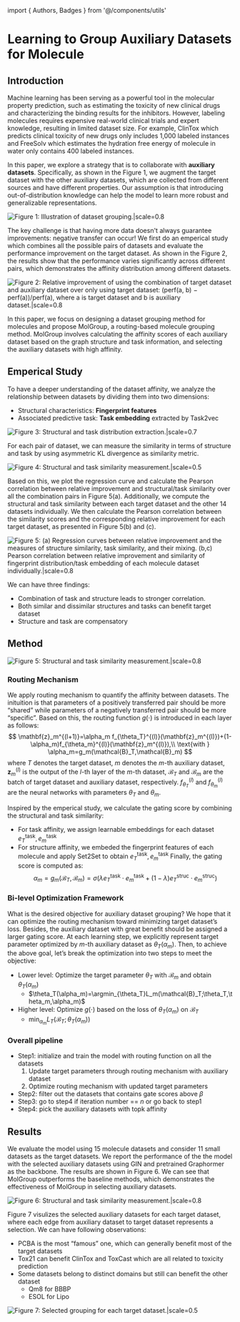 import { Authors, Badges } from '@/components/utils'

# Learning to Group Auxiliary Datasets for Molecule

<Authors
  authors="Tinglin Huang, Yale University; Ziniu Hu, University of California, Los Angeles; Rex Ying, Yale University"
/>

<Badges
  venue="NeurIPS 2023"
  github="https://github.com/Graph-and-Geometric-Learning/MolGroup"
  arxiv="https://arxiv.org/abs/2307.04052"
  pdf="https://arxiv.org/pdf/2307.04052"
/>


## Introduction

Machine learning has been serving as a powerful tool in the molecular property prediction, such as estimating the toxicity of new clinical drugs and characterizing the binding results for the inhibitors. However, labeling molecules requires expensive real-world clinical trials and expert knowledge, resulting in limited dataset size. For example, ClinTox which predicts clinical toxicity of new drugs only includes 1,000 labeled instances and FreeSolv which estimates the hydration free energy of molecule in water only contains 400 labeled instances. 

In this paper, we explore a strategy that is to collaborate with **auxiliary datasets**. Specifically, as shown in the Figure 1, we augment the target dataset with the other auxiliary datasets, which are collected from different sources and have different properties. Our assumption is that introducing out-of-distribution knowledge can help the model to learn more robust and generalizable representations.

![Figure 1: Illustration of dataset grouping.|scale=0.8](./fig/grouping.png)

The key challenge is that having more data doesn't always guarantee improvements: negative transfer can occur! We first do an emperical study which combines all the possible pairs of datasets and evaluate the performance improvement on the target dataset. As shown in the Figure 2, the results show that the performance varies significantly across different pairs, which demonstrates the affinity distribution among different datasets.

![Figure 2: Relative improvement of using the combination of target dataset and auxiliary dataset over only using target dataset: (perf(a, b) − perf(a))/perf(a), where a is target dataset and b is auxiliary dataset.|scale=0.8](./fig/study.png)

In this paper, we focus on designing a dataset grouping method for molecules and propose MolGroup, a routing-based molecule grouping method. MolGroup involves calculating the affinity scores of each auxiliary dataset based on the graph structure and task information, and selecting the auxiliary datasets with high affinity.

## Emperical Study

To have a deeper understanding of the dataset affinity, we analyze the relationship between datasets by dividing them into two dimensions:
* Structural characteristics: **Fingerprint features**
* Associated predictive task: **Task embedding** extracted by Task2vec

![Figure 3: Structural and task distribution extraction.|scale=0.7](./fig/fingerprint.png)

For each pair of dataset, we can measure the similarity in terms of structure and task by using asymmetric KL divergence as similarity metric.

![Figure 4: Structural and task similarity measurement.|scale=0.5](./fig/study2.png)

Based on this, we plot the regression curve and calculate the Pearson correlation between relative improvement and structural/task similarity over all the combination pairs in Figure 5(a). Additionally, we compute the structural and task similarity between each target dataset and the other 14 datasets individually. We then calculate the Pearson correlation between the similarity scores and the corresponding relative improvement for each target dataset, as presented in Figure 5(b) and (c). 

![Figure 5: (a) Regression curves between relative improvement and the measures of structure similarity, task similarity, and their mixing. (b,c) Pearson correlation between relative improvement and similarity of fingerprint distribution/task embedding of each molecule dataset individually.|scale=0.8](./fig/study3.png)

We can have three findings:
* Combination of task and structure leads to stronger correlation.
* Both similar and dissimilar structures and tasks can benefit target dataset 
* Structure and task are compensatory

## Method

![Figure 5: Structural and task similarity measurement.|scale=0.8](./fig/arch.png)

### Routing Mechanism

We apply routing mechanism to quantify the affinity between datasets. The inituition is that parameters of a positively transferred pair should be more “shared” while parameters of a negatively transferred pair should be more “specific”. Based on this, the routing function $g(\cdot)$ is introduced in each layer as follows:
$$
\mathbf{z}_m^{(l+1)}=\alpha_m f_{\theta_T}^{(l)}(\mathbf{z}_m^{(l)})+(1-\alpha_m)f_{\theta_m}^{(l)}(\mathbf{z}_m^{(l)}),\\
\text{with } \alpha_m=g_m(\mathcal{B}_T,\mathcal{B}_m)
$$
where $T$ denotes the target dataset, $m$ denotes the $m$-th auxiliary dataset, $\mathbf{z}_m^{(l)}$ is the output of the $l$-th layer of the $m$-th dataset, $\mathcal{B}_T$ and $\mathcal{B}_m$ are the batch of target dataset and auxiliary dataset, respectively. $f_{\theta_T}^{(l)}$ and $f_{\theta_m}^{(l)}$ are the neural networks with parameters $\theta_T$ and $\theta_m$.

Inspired by the emperical study, we calculate the gating score by combining the structural and task similarity:
* For task affinity, we assign learnable embeddings for each dataset $e^{\text{task}}_T,e^{\text{task}}_m$
* For structure affinity, we embeded the fingerprint features of each molecule and apply Set2Set to obtain $e^{\text{task}}_T,e^{\text{task}}_m$ 
Finally, the gating score is computed as:
$$
\alpha_m=g_m(\mathcal{B}_T,\mathcal{B}_m)=\sigma(\lambda e^{\text{task}}_T\cdot e^{\text{task}}_m+(1-\lambda)e^{\text{struc}}_T\cdot e^{\text{struc}}_m)
$$

### Bi-level Optimization Framework

What is the desired objective for auxiliary dataset grouping? We hope that it can optimize the routing mechanism toward minimizing target dataset’s loss. Besides, the auxiliary dataset with great benefit should be assigned a larger gating score. At each learning step, we explicitly represent target parameter optimized by $m$-th auxiliary dataset as $\theta_T(\alpha_m)$. Then, to achieve the above goal, let’s break the optimization into two steps to meet the objective:
* Lower level: Optimize the target parameter $\theta_T$ with $\mathcal{B}_m$ and obtain $\theta_T(\alpha_m)$
  * $\theta_T(\alpha_m)=\argmin_{\theta_T}L_m(\mathcal{B}_T;\theta_T,\theta_m,\alpha_m)$
* Higher level: Optimize $g(\cdot)$ based on the loss of $\theta_T(\alpha_m)$ on $\mathcal{B}_T$
  * $\min_{\alpha_m}L_T(\mathcal{B}_T;\theta_T(\alpha_m))$

### Overall pipeline

* Step1: initialize and train the model with routing function on all the datasets
  1) Update target parameters through routing mechanism with auxiliary dataset
  2) Optimize routing mechanism with updated target parameters
* Step2: filter out the datasets that contains gate scores above $\beta$
* Step3: go to step4 if iteration number == $n$ or go back to step1 
* Step4: pick the auxiliary datasets with topk affinity

## Results

We evaluate the model using 15 molecule datasets and consider 11 small datasets as the target datasets. We report the performance of the the model with the selected auxiliary datasets using GIN and pretrained Graphormer as the backbone. The results are shown in Figure 6. We can see that MolGroup outperforms the baseline methods, which demonstrates the effectiveness of MolGroup in selecting auxiliary datasets.

![Figure 6: Structural and task similarity measurement.|scale=0.8](./fig/results.png)

Figure 7 visulizes the selected auxiliary datasets for each target dataset, where each edge from auxiliary dataset to target dataset represents a selection. We can have following observations:
* PCBA is the most “famous” one, which can generally benefit most of the target datasets
* Tox21 can benefit ClinTox and ToxCast which are all related to toxicity prediction
* Some datasets belong to distinct domains but still can benefit the other dataset
    * Qm8 for BBBP
    * ESOL for Lipo

![Figure 7:  Selected grouping for each target dataset.|scale=0.5](./fig/graph.png)
